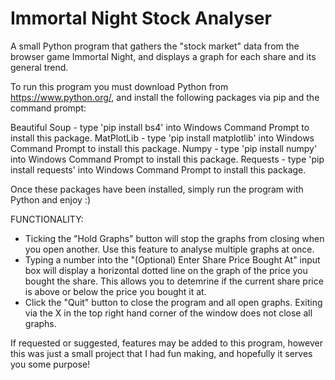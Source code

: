 # Immortal Night Stock Analyser
A small Python program that gathers the "stock market" data from the browser game Immortal Night, and displays a graph for each share and its general trend.

To run this program you must download Python from https://www.python.org/, and install the following packages via pip and the command prompt:

Beautiful Soup - type 'pip install bs4' into Windows Command Prompt to install this package.
MatPlotLib - type 'pip install matplotlib' into Windows Command Prompt to install this package.
Numpy - type 'pip install numpy' into Windows Command Prompt to install this package.
Requests - type 'pip install requests' into Windows Command Prompt to install this package.

Once these packages have been installed, simply run the program with Python and enjoy :)

FUNCTIONALITY:
 - Ticking the "Hold Graphs" button will stop the graphs from closing when you open another. Use this feature to analyse multiple graphs at once.
 - Typing a number into the "(Optional) Enter Share Price Bought At" input box will display a horizontal dotted line on the graph of the price you bought the share. This allows you to detemrine if the current share price is above or below the price you bought it at.
 - Click the "Quit" button to close the program and all open graphs. Exiting via the X in the top right hand corner of the window does not close all graphs.
 
 If requested or suggested, features may be added to this program, however this was just a small project that I had fun making, and hopefully it serves you some purpose!
